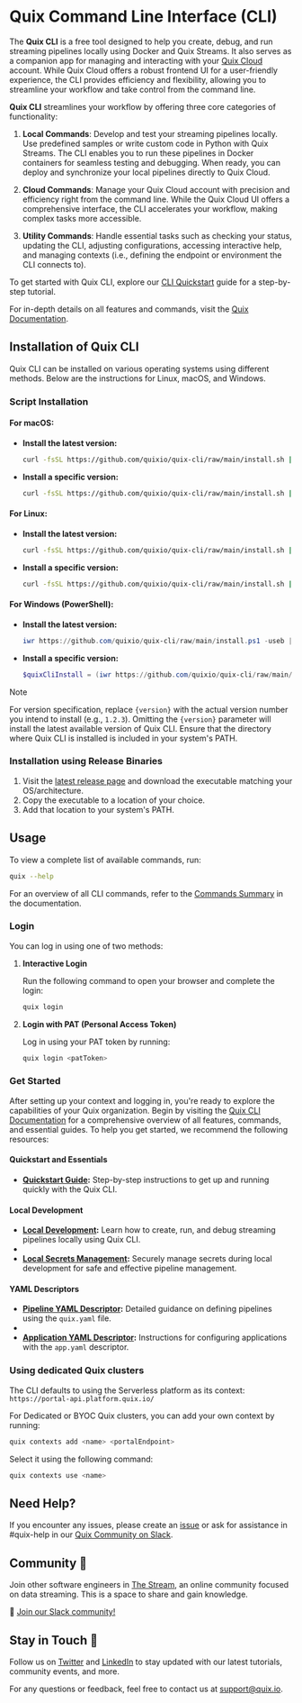# Quix Command Line Interface (CLI)

The **Quix CLI** is a free tool designed to help you create, debug, and run streaming pipelines locally using Docker and Quix Streams. It also serves as a companion app for managing and interacting with your [Quix Cloud](https://quix.io/docs/quix-cloud/overview.md) account. While Quix Cloud offers a robust frontend UI for a user-friendly experience, the CLI provides efficiency and flexibility, allowing you to streamline your workflow and take control from the command line.

**Quix CLI** streamlines your workflow by offering three core categories of functionality:

1. **Local Commands**: Develop and test your streaming pipelines locally. Use predefined samples or write custom code in Python with Quix Streams. The CLI enables you to run these pipelines in Docker containers for seamless testing and debugging. When ready, you can deploy and synchronize your local pipelines directly to Quix Cloud.

2. **Cloud Commands**: Manage your Quix Cloud account with precision and efficiency right from the command line. While the Quix Cloud UI offers a comprehensive interface, the CLI accelerates your workflow, making complex tasks more accessible.

3. **Utility Commands**: Handle essential tasks such as checking your status, updating the CLI, adjusting configurations, accessing interactive help, and managing contexts (i.e., defining the endpoint or environment the CLI connects to).

To get started with Quix CLI, explore our [CLI Quickstart](https://quix.io/docs/quix-cli/cli-quickstart.html) guide for a step-by-step tutorial.

For in-depth details on all features and commands, visit the [Quix Documentation](https://www.quix.io/docs).

## Installation of Quix CLI

Quix CLI can be installed on various operating systems using different methods. Below are the instructions for Linux, macOS, and Windows.

### Script Installation

#### For macOS:

- **Install the latest version:**

  ```bash
  curl -fsSL https://github.com/quixio/quix-cli/raw/main/install.sh | bash
  ```
  
- **Install a specific version:**

  ```bash
  curl -fsSL https://github.com/quixio/quix-cli/raw/main/install.sh | bash -s -- -v={version}
  ```

#### For Linux:

- **Install the latest version:**

    ```bash
    curl -fsSL https://github.com/quixio/quix-cli/raw/main/install.sh | bash
    ```
    
- **Install a specific version:**

    ```bash
    curl -fsSL https://github.com/quixio/quix-cli/raw/main/install.sh | bash -s -- -v={version}
    ```

#### For Windows (PowerShell):

- **Install the latest version:**

  ```powershell
  iwr https://github.com/quixio/quix-cli/raw/main/install.ps1 -useb | iex
  ```
  
- **Install a specific version:**

  ```powershell
  $quixCliInstall = (iwr https://github.com/quixio/quix-cli/raw/main/install.ps1 -useb).Content; $version="{version}"; iex "$quixCliInstall"
  ```

> [!NOTE] 
> For version specification, replace `{version}` with the actual version number you intend to install (e.g., `1.2.3`). Omitting the `{version}` parameter will install the latest available version of Quix CLI. Ensure that the directory where Quix CLI is installed is included in your system's PATH.

### Installation using Release Binaries

1. Visit the [latest release page](https://github.com/quixio/quix-cli/releases/latest) and download the executable matching your OS/architecture.
2. Copy the executable to a location of your choice.
3. Add that location to your system's PATH.

## Usage

To view a complete list of available commands, run:  
```bash
quix --help
```

For an overview of all CLI commands, refer to the [Commands Summary](https://quix.io/docs/cli-commands-summary.md) in the documentation.

### Login

You can log in using one of two methods:

1. **Interactive Login**

   Run the following command to open your browser and complete the login:

   ```bash
   quix login
   ```

2. **Login with PAT (Personal Access Token)**

   Log in using your PAT token by running:

   ```bash
   quix login <patToken>
   ```

### Get Started

After setting up your context and logging in, you're ready to explore the capabilities of your Quix organization. Begin by visiting the [Quix CLI Documentation](https://quix.io/docs/quix-cli/overview.html) for a comprehensive overview of all features, commands, and essential guides. To help you get started, we recommend the following resources:

#### Quickstart and Essentials

- **[Quickstart Guide](https://quix.io/docs/quix-cli/cli-quickstart.html):** Step-by-step instructions to get up and running quickly with the Quix CLI.

#### Local Development

- **[Local Development](https://quix.io/docs/quix-cli/cli-local-debug.html):** Learn how to create, run, and debug streaming pipelines locally using Quix CLI.
- 
- **[Local Secrets Management](https://quix.io/docs/quix-cli/cli-local-secrets.html):** Securely manage secrets during local development for safe and effective pipeline management.

#### YAML Descriptors

- **[Pipeline YAML Descriptor](https://quix.io/docs/quix-cli/yaml-reference/pipeline-descriptor.html):** Detailed guidance on defining pipelines using the `quix.yaml` file.
- 
- **[Application YAML Descriptor](https://quix.io/docs/quix-cli/yaml-reference/app-descriptor.html):** Instructions for configuring applications with the `app.yaml` descriptor.

### Using dedicated Quix clusters

The CLI defaults to using the Serverless platform as its context: `https://portal-api.platform.quix.io/`

For Dedicated or BYOC Quix clusters, you can add your own context by running:

```bash 
quix contexts add <name> <portalEndpoint>
```

Select it using the following command:
```bash
quix contexts use <name>
```

## Need Help?

If you encounter any issues, please create an [issue](https://github.com/quixio/quix-cli/issues) or ask for assistance in #quix-help in our [Quix Community on Slack](https://quix.io/slack-invite).

## Community 👭

Join other software engineers in [The Stream](https://quix.io/slack-invite), an online community focused on data streaming. This is a space to share and gain knowledge.

🙌  [Join our Slack community!](https://quix.io/slack-invite)

## Stay in Touch 👋

Follow us on [Twitter](https://twitter.com/quix_io) and [LinkedIn](https://www.linkedin.com/company/70925173) to stay updated with our latest tutorials, community events, and more.

For any questions or feedback, feel free to contact us at support@quix.io.